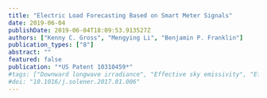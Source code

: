 ```yaml
---
title: "Electric Load Forecasting Based on Smart Meter Signals"
date: 2019-06-04
publishDate: 2019-06-04T18:09:53.913527Z
authors: ["Kenny C. Gross", "Mengying Li", "Benjamin P. Franklin"]
publication_types: ["8"]
abstract: ""
featured: false
publication: "*US Patent 10310459*"
#tags: ["Downward longwave irradiance", "Effective sky emissivity", "Effective sky temperature", "Parametric modeling"]
#doi: "10.1016/j.solener.2017.01.006"
---
```

